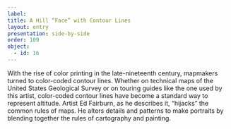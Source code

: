 ```yaml
---
label: 
title: A Hill “Face” with Contour Lines
layout: entry
presentation: side-by-side
order: 109
object:
  - id: 16
---
```

With the rise of color printing in the late-nineteenth century, mapmakers turned to color-coded contour lines. Whether on technical maps of the United States Geological Survey or on touring guides like the one used by this artist, color-coded contour lines have become a standard way to represent altitude. Artist Ed Fairburn, as he describes it, “hijacks” the common rules of maps. He alters details and patterns to make portraits by blending together the rules of cartography and painting. 

